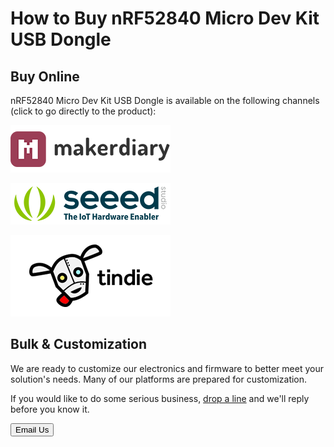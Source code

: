 # How to Buy nRF52840 Micro Dev Kit USB Dongle

## Buy Online

nRF52840 Micro Dev Kit USB Dongle is available on the following channels (click to go directly to the product):

[![makerdiary store](images/makerdiary-store-logo.png)](https://store.makerdiary.com/collections/frontpage/products/nrf52840-mdk-usb-dongle)

[![SeeedStudio](images/seeed_logo_2018_horizontal.png)](https://www.seeedstudio.com/)

[![Tindie](images/tindie-logo.png)](https://www.tindie.com/products/Zelin/nrf52840-micro-dev-kit-usb-dongle/)

## Bulk & Customization

We are ready to customize our electronics and firmware to better meet your solution's needs. Many of our platforms are prepared for customization.

If you would like to do some serious business, [drop a line](mailto:zelin@makerdiary.com) and we'll reply before you know it.

<a href="mailto:zelin@makerdiary.com"><button data-md-color-primary="marsala"><i class="fa fa-envelope"></i> Email Us</button></a>